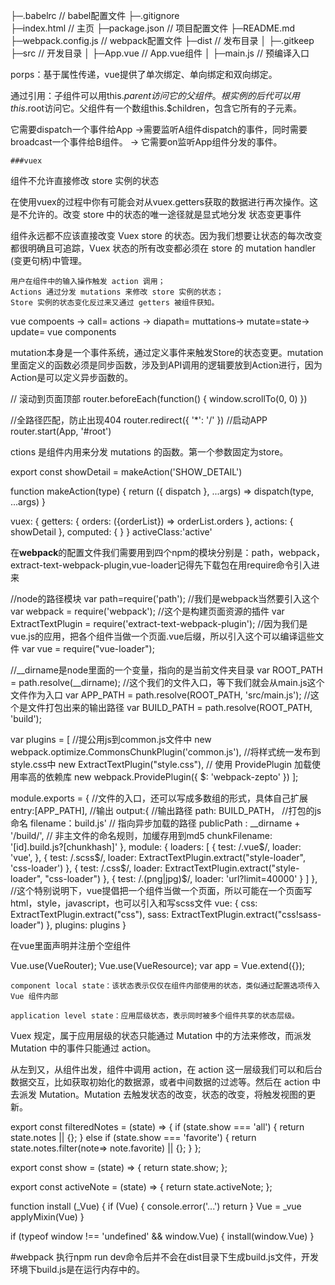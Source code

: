 ├─.babelrc      // babel配置文件
├─.gitignore    
├─index.html        // 主页
├─package.json      // 项目配置文件
├─README.md  
├─webpack.config.js // webpack配置文件
├─dist          // 发布目录
│   ├─.gitkeep       
├─src           // 开发目录 
│   ├─App.vue       // App.vue组件
│   ├─main.js       // 预编译入口




porps：基于属性传递，vue提供了单次绑定、单向绑定和双向绑定。

通过引用：子组件可以用this.$parent访问它的父组件。根实例的后代可以用this.$root访问它。父组件有一个数组this.$children，包含它所有的子元素。

它需要dispatch一个事件给App ->需要监听A组件dispatch的事件，同时需要broadcast一个事件给B组件。
-> 它需要on监听App组件分发的事件。


    ###vuex

组件不允许直接修改 store 实例的状态

在使用vuex的过程中你有可能会对从vuex.getters获取的数据进行再次操作。这是不允许的。改变 store 中的状态的唯一途径就是显式地分发 状态变更事件

组件永远都不应该直接改变 Vuex store 的状态。因为我们想要让状态的每次改变都很明确且可追踪，Vuex 状态的所有改变都必须在 store 的 mutation handler (变更句柄)中管理。


    用户在组件中的输入操作触发 action 调用；
    Actions 通过分发 mutations 来修改 store 实例的状态；
    Store 实例的状态变化反过来又通过 getters 被组件获知。


vue compoents -> call= actions -> diapath= muttations->
mutate=state-> update= vue components

mutation本身是一个事件系统，通过定义事件来触发Store的状态变更。mutation里面定义的函数必须是同步函数，涉及到API调用的逻辑要放到Action进行，因为Action是可以定义异步函数的。

// 滚动到页面顶部
router.beforeEach(function() {
  window.scrollTo(0, 0)
})

//全路径匹配，防止出现404
router.redirect({
  '*': '/'
})
//启动APP
router.start(App, '#root')

ctions 是组件内用来分发 mutations 的函数。第一个参数固定为store。

export const showDetail = makeAction('SHOW_DETAIL')

function makeAction(type) {
    return ({
    dispatch
    }, ...args) => dispatch(type, ...args)
}

vuex: {
    getters: {
    orders: ({orderList}) => orderList.orders
},
actions: {
    showDetail
},
computed: {
}
}
activeClass:'active'

在**webpack**的配置文件我们需要用到四个npm的模块分别是：path，webpack，extract-text-webpack-plugin,vue-loader记得先下载包在用require命令引入进来

//node的路径模块
var path=require('path');
//我们是webpack当然要引入这个
var webpack = require('webpack');
//这个是构建页面资源的插件
var ExtractTextPlugin = require('extract-text-webpack-plugin');
//因为我们是vue.js的应用，把各个组件当做一个页面.vue后缀，所以引入这个可以编译這些文件
var vue = require("vue-loader");


//__dirname是node里面的一个变量，指向的是当前文件夹目录
var ROOT_PATH = path.resolve(__dirname);
//这个我们的文件入口，等下我们就会从main.js这个文件作为入口
var APP_PATH = path.resolve(ROOT_PATH, 'src/main.js');
//这个是文件打包出来的输出路径
var BUILD_PATH = path.resolve(ROOT_PATH, 'build');

var plugins = [
  //提公用js到common.js文件中
  new webpack.optimize.CommonsChunkPlugin('common.js'),
  //将样式统一发布到style.css中
  new ExtractTextPlugin("style.css"),
 // 使用 ProvidePlugin 加载使用率高的依赖库
  new webpack.ProvidePlugin({
    $: 'webpack-zepto'
  })
];

module.exports = {
     //文件的入口，还可以写成多数组的形式，具体自己扩展
     entry:[APP_PATH],
     //输出
     output:{
         //输出路径
         path: BUILD_PATH，
         //打包的js命名
         filename：build.js'
         // 指向异步加载的路径
         publicPath : __dirname + '/build/',
         // 非主文件的命名规则，加缓存用到md5
         chunkFilename: '[id].build.js?[chunkhash]'
     },
     module: {
         loaders: [
              {
                test: /\.vue$/,
                loader: 'vue',
              },
              {
                test: /\.scss$/,
                loader: ExtractTextPlugin.extract("style-loader", 'css-loader')
              },
              {
                test: /\.css$/,
                loader: ExtractTextPlugin.extract("style-loader", "css-loader")
              },
              {
                test: /\.(png|jpg)$/,
                loader: 'url?limit=40000'
              }
         ]
    },
  //这个特别说明下，vue提倡把一个组件当做一个页面，所以可能在一个页面写html，style，javascript，也可以引入和写scss文件
  vue: {
    css: ExtractTextPlugin.extract("css"),
    sass: ExtractTextPlugin.extract("css!sass-loader")
  },
  plugins: plugins
}

在vue里面声明并注册个空组件

Vue.use(VueRouter);
Vue.use(VueResource);
var app = Vue.extend({});



    component local state：该状态表示仅仅在组件内部使用的状态，类似通过配置选项传入 Vue 组件内部

    application level state：应用层级状态，表示同时被多个组件共享的状态层级。


Vuex 规定，属于应用层级的状态只能通过 Mutation 中的方法来修改，而派发 Mutation 中的事件只能通过 action。

从左到又，从组件出发，组件中调用 action，在 action 这一层级我们可以和后台数据交互，比如获取初始化的数据源，或者中间数据的过滤等。然后在 action 中去派发 Mutation。Mutation 去触发状态的改变，状态的改变，将触发视图的更新。


export const filteredNotes = (state) => {
    if (state.show === 'all') {
    return state.notes || {};
} else if (state.show === 'favorite') 
{
return state.notes.filter(note=> note.favorite) || {};
}
};

export const show = (state) => {
    return state.show;
};

export const activeNote = (state) => {
    return state.activeNote;
};



function install (_Vue) {
    if (Vue) {
    console.error('...')
    return
}
Vue = _vue
applyMixin(Vue)
}

if (typeof window !== 'undefined' && window.Vue) {
    install(window.Vue)
}


#webpack
执行npm run dev命令后并不会在dist目录下生成build.js文件，开发环境下build.js是在运行内存中的。







